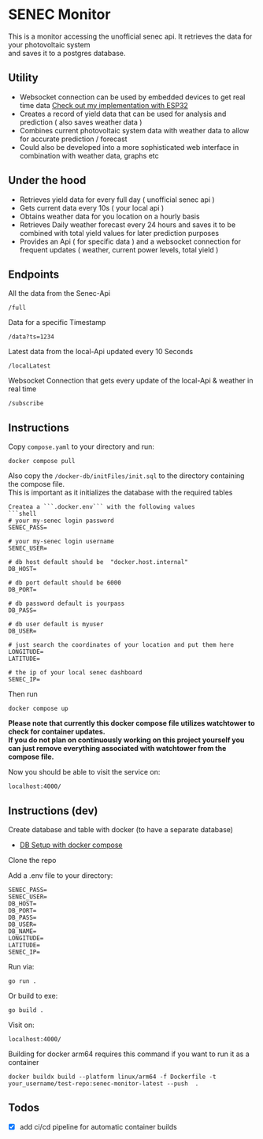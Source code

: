 # SENEC Monitor
This is a monitor accessing the unofficial senec api.
It retrieves the data for your photovoltaic system  
and saves it to a postgres database.  

## Utility
- Websocket connection can be used by embedded devices to get real time data [Check out my implementation with ESP32]()
- Creates a record of yield data that can be used for analysis and prediction ( also saves weather data )
- Combines current photovoltaic system data with weather data to allow for accurate prediction / forecast
- Could also be developed into a more sophisticated web interface in combination with weather data, graphs etc

## Under the hood
- Retrieves yield data for every full day ( unofficial senec api )
- Gets current data every 10s ( your local api )
- Obtains weather data for you location on a hourly basis
- Retrieves Daily weather forecast every 24 hours and saves it to be combined with total yield values for later prediction purposes
- Provides an Api ( for specific data ) and a websocket connection for frequent updates ( weather, current power levels,  total yield )

## Endpoints

All the data from the Senec-Api
```
/full 
```

Data for a specific Timestamp
```
/data?ts=1234
```

Latest data from the local-Api updated every 10 Seconds
```
/localLatest 
```

Websocket Connection that gets every update of the local-Api & weather in real time
```
/subscribe
```
## Instructions

Copy  ```compose.yaml``` to your directory and run:
```shell
docker compose pull
```
Also copy the ```/docker-db/initFiles/init.sql``` to the directory containing the compose file.    
This is important as it initializes the database with the required tables
```shell
Createa a ```.docker.env``` with the following values
```shell
# your my-senec login password
SENEC_PASS=

# your my-senec login username
SENEC_USER= 

# db host default should be  "docker.host.internal"
DB_HOST=

# db port default should be 6000
DB_PORT=

# db password default is yourpass
DB_PASS=

# db user default is myuser
DB_USER=

# just search the coordinates of your location and put them here
LONGITUDE=
LATITUDE=

# the ip of your local senec dashboard
SENEC_IP=
```
Then run 
```shell
docker compose up
```

**Please note that currently this docker compose file utilizes watchtower to check for container updates.   
If you do not plan on continuously working on this project yourself you can just remove everything associated with watchtower from the compose file.**

Now you should be able to visit the service on:
```shell
localhost:4000/
``` 




## Instructions (dev)

Create database and table with docker (to have a separate database)
- [DB Setup with docker compose](https://github.com/zvup/senec-monitor-db)

Clone the repo


Add a .env file to your directory:
```shell
SENEC_PASS=
SENEC_USER=
DB_HOST=
DB_PORT=
DB_PASS=
DB_USER=
DB_NAME= 
LONGITUDE=
LATITUDE=
SENEC_IP=
```
Run via:

    go run .

Or build to exe:
    
    go build .

Visit on:
```shell
localhost:4000/
```

Building for docker arm64 requires this command if you want to run it as a container
```shell
docker buildx build --platform linux/arm64 -f Dockerfile -t your_username/test-repo:senec-monitor-latest --push  .
```

## Todos
- [x] add ci/cd pipeline for automatic container builds


